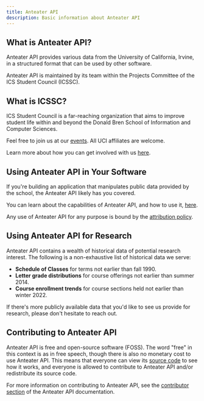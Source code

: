 ```yaml
---
title: Anteater API
description: Basic information about Anteater API
---
```


## What is Anteater API?

Anteater API provides various data from the University of California, Irvine, in a structured format that can be used by other software.

Anteater API is maintained by its team within the Projects Committee of the ICS Student Council (ICSSC).

## What is ICSSC?

ICS Student Council is a far-reaching organization that aims to improve student life within and beyond the Donald Bren School of Information and Computer Sciences.

Feel free to join us at our [events](https://icssc.club/events). All UCI affiliates are welcome.

Learn more about how you can get involved with us [here](https://icssc.club/get-involved).

## Using Anteater API in Your Software

If you're building an application that manipulates public data provided by the school, the Anteater API likely has you covered.

You can learn about the capabilities of Anteater API, and how to use it, [here](/docs/developer/anteaterapi).

Any use of Anteater API for any purpose is bound by the [attribution policy](/docs/developer/anteaterapi/attribution-policy).

## Using Anteater API for Research

Anteater API contains a wealth of historical data of potential research interest. The following is a non-exhaustive list of historical data we serve:

- **Schedule of Classes** for terms not earlier than fall 1990.
- **Letter grade distributions** for course offerings not earlier than summer 2014.
- **Course enrollment trends** for course sections held not earlier than winter 2022.

If there's more publicly available data that you'd like to see us provide for research, please don't hesitate to reach out.

## Contributing to Anteater API

Anteater API is free and open-source software (FOSS). The word "free" in this context is as in free speech, though there is also no monetary cost to use Anteater API. This means that everyone can view its [source code](https://github.com/icssc/anteater-api) to see how it works, and everyone is allowed to contribute to Anteater API and/or redistribute its source code.

For more information on contributing to Anteater API, see the [contributor section](/docs/contributor/anteaterapi) of the Anteater API documentation.
